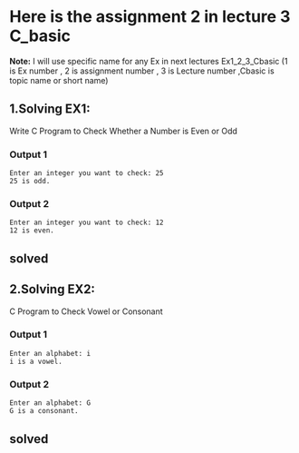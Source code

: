 # Here is the assignment 2 in lecture 3 C_basic
**Note:** I will use specific name for any Ex in next lectures Ex1_2_3_Cbasic (1 is Ex number , 2 is assignment number , 3 is Lecture number ,Cbasic is topic name or short name)
## 1.Solving EX1: 

Write C Program to Check Whether a Number is Even or Odd

### Output 1

	Enter an integer you want to check: 25
	25 is odd.

### Output 2

	Enter an integer you want to check: 12
	12 is even.

solved 
------------------------------------------------------------

## 2.Solving EX2: 

C Program to Check Vowel or Consonant

### Output 1

	Enter an alphabet: i
	i is a vowel.


### Output 2

	Enter an alphabet: G
	G is a consonant.


solved 
------------------------------------------------------------

